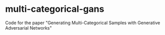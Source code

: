 # multi-categorical-gans
Code for the paper "Generating Multi-Categorical Samples with Generative Adversarial Networks"
